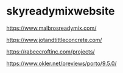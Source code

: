 # skyreadymixwebsite

https://www.malbrosreadymix.com/

https://www.jotandtittleconcrete.com/

https://rabeecroftinc.com/projects/

https://www.okler.net/previews/porto/9.5.0/